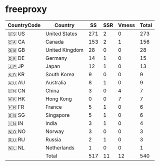 # freeproxy

|CountryCode|Country|SS|SSR|Vmess|Total|
|  ----  | ----  |  ----  | ----  |  ----  | ----  |
|🇺🇸 US|United States|271|2|0|273|
|🇨🇦 CA|Canada|153|2|1|156|
|🇬🇧 GB|United Kingdom|28|0|0|28|
|🇩🇪 DE|Germany|14|1|0|15|
|🇯🇵 JP|Japan|12|1|0|13|
|🇰🇷 KR|South Korea|9|0|0|9|
|🇦🇺 AU|Australia|8|1|0|9|
|🇨🇳 CN|China|3|0|4|7|
|🇭🇰 HK|Hong Kong|0|0|7|7|
|🇫🇷 FR|France|5|1|0|6|
|🇸🇬 SG|Singapore|5|1|0|6|
|🇮🇳 IN|India|3|1|0|4|
|🇳🇴 NO|Norway|3|0|0|3|
|🇷🇺 RU|Russia|2|1|0|3|
|🇳🇱 NL|Netherlands|1|0|0|1|
||Total|517|11|12|540|
